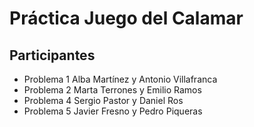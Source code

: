 # Práctica Juego del Calamar


## Participantes

- Problema 1 Alba Martínez y Antonio Villafranca
- Problema 2 Marta Terrones y Emilio Ramos
- Problema 4 Sergio Pastor y Daniel Ros
- Problema 5 Javier Fresno y Pedro Piqueras